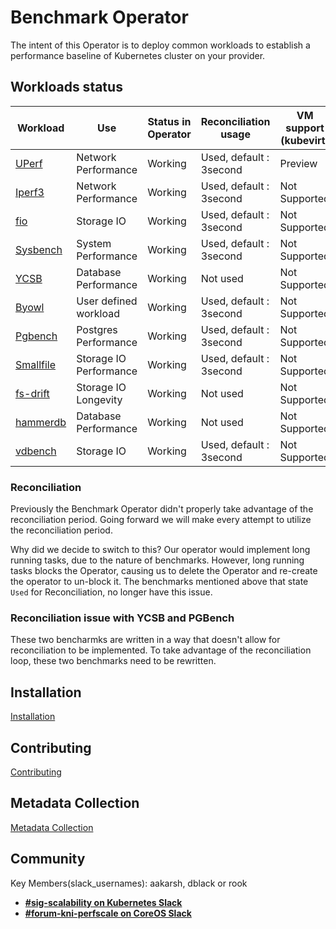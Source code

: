 # Benchmark Operator

The intent of this Operator is to deploy common workloads to establish
a performance baseline of Kubernetes cluster on your provider.

## Workloads status

| Workload                       | Use                    | Status in Operator | Reconciliation usage       | VM support (kubevirt) |
| ------------------------------ | ---------------------- | ------------------ | -------------------------- | --------------------- |
| [UPerf](docs/uperf.md)         | Network Performance    | Working            |  Used, default : 3second  | Preview               |
| [Iperf3](docs/iperf3.md)       | Network Performance    | Working            |  Used, default : 3second  | Not Supported         |
| [fio](docs/fio_distributed.md) | Storage IO             | Working            |  Used, default : 3second  | Not Supported         |
| [Sysbench](docs/sysbench.md)   | System Performance     | Working            |  Used, default : 3second  | Not Supported         |
| [YCSB](docs/ycsb.md)           | Database Performance   | Working            |  Not used                  | Not Supported         |
| [Byowl](docs/byowl.md)         | User defined workload  | Working            |  Used, default : 3second  | Not Supported         |
| [Pgbench](docs/pgbench.md)     | Postgres Performance   | Working            |  Used, default : 3second  | Not Supported         |
| [Smallfile](docs/smallfile.md) | Storage IO Performance | Working            |  Used, default : 3second  | Not Supported         |
| [fs-drift](docs/fs-drift.md)   | Storage IO Longevity   | Working            |  Not used                  | Not Supported         |
| [hammerdb](docs/hammerdb.md)   | Database Performance   | Working            |  Not used                  | Not Supported         |
| [vdbench](docs/vdbench.md)     | Storage IO             | Working            |  Used, default : 3second  | Not Supported         |


### Reconciliation

Previously the Benchmark Operator didn't properly take advantage of the reconciliation period. Going forward
we will make every attempt to utilize the reconciliation period.

Why did we decide to switch to this? Our operator would implement long running tasks, due to the nature of benchmarks.
However, long running tasks blocks the Operator, causing us to delete the Operator and re-create the operator to
un-block it. The benchmarks mentioned above that state `Used` for Reconciliation, no longer have this issue.

### Reconciliation issue with YCSB and PGBench

These two bencharmks are written in a way that doesn't allow for reconciliation to be implemented. To take
advantage of the reconciliation loop, these two benchmarks need to be rewritten.

## Installation
[Installation](docs/installation.md)

## Contributing
[Contributing](CONTRIBUTE.md)

## Metadata Collection
[Metadata Collection](docs/metadata.md)

## Community
Key Members(slack_usernames): aakarsh, dblack or rook
* [**#sig-scalability on Kubernetes Slack**](https://kubernetes.slack.com)
* [**#forum-kni-perfscale on CoreOS Slack**](https://coreos.slack.com)
